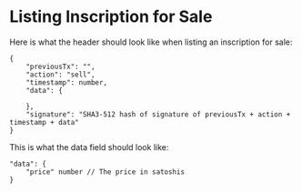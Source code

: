 # Listing Inscription for Sale

Here is what the header should look like when listing an inscription for sale:

```
{
    "previousTx": "",
    "action": "sell",
    "timestamp": number,
    "data": {

    },
    "signature": "SHA3-512 hash of signature of previousTx + action + timestamp + data"
}
```

This is what the data field should look like:

```
"data": {
    "price" number // The price in satoshis
}
```